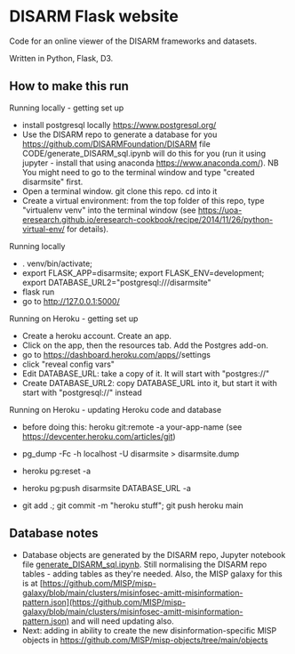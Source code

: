 # DISARM Flask website
Code for an online viewer of the DISARM frameworks and datasets. 

Written in Python, Flask, D3. 

## How to make this run

Running locally - getting set up

* install postgresql locally https://www.postgresql.org/
* Use the DISARM repo to generate a database for you https://github.com/DISARMFoundation/DISARM file CODE/generate_DISARM_sql.ipynb will do this for you (run it using jupyter - install that using anaconda https://www.anaconda.com/). NB You might need to go to the terminal window and type "created disarmsite" first. 
* Open a terminal window.  git clone this repo. cd into it 
* Create a virtual environment: from the top folder of this repo, type "virtualenv venv" into the terminal window (see https://uoa-eresearch.github.io/eresearch-cookbook/recipe/2014/11/26/python-virtual-env/ for details).

Running locally

* . venv/bin/activate; 
* export FLASK_APP=disarmsite; export FLASK_ENV=development; export DATABASE_URL2="postgresql:///disarmsite"
* flask run
* go to http://127.0.0.1:5000/


Running on Heroku - getting set up

* Create a heroku account. Create an app. 
* Click on the app, then the resources tab. Add the Postgres add-on.  
* go to https://dashboard.heroku.com/apps/<your heroku app name>/settings
* click "reveal config vars"
* Edit DATABASE_URL: take a copy of it. It will start with "postgres://"
* Create DATABASE_URL2: copy DATABASE_URL into it, but start it with start with "postgresql://" instead

Running on Heroku - updating Heroku code and database

* before doing this: heroku git:remote -a your-app-name (see https://devcenter.heroku.com/articles/git)

* pg_dump -Fc -h localhost -U <yourdatabaseusername> disarmsite > disarmsite.dump  
* heroku pg:reset -a <your heroku app name>   
* heroku pg:push disarmsite DATABASE_URL -a <your heroku app name> 
* git add .; git commit -m "heroku stuff"; git push heroku main


## Database notes

* Database objects are generated by the DISARM repo, Jupyter notebook file [generate_DISARM_sql.ipynb](https://github.com/DISARMFoundation/DISARM/blob/main/CODE/generate_DISARM_sql.ipynb).  Still normalising the DISARM repo tables - adding tables as they're needed. Also, the MISP galaxy for this is at [https://github.com/MISP/misp-galaxy/blob/main/clusters/misinfosec-amitt-misinformation-pattern.json](https://github.com/MISP/misp-galaxy/blob/main/clusters/misinfosec-amitt-misinformation-pattern.json) and will need updating also. 
* Next: adding in ability to create the new disinformation-specific MISP objects in https://github.com/MISP/misp-objects/tree/main/objects
